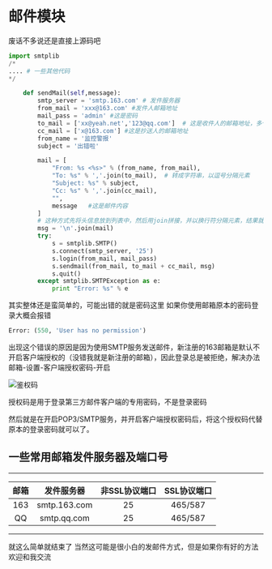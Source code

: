 # 邮件模块

废话不多说还是直接上源码吧


```python
import smtplib
/*
.... # 一些其他代码 
*/

    def sendMail(self,message):
        smtp_server = 'smtp.163.com' # 发件服务器
        from_mail = 'xxx@163.com' #发件人邮箱地址
        mail_pass = 'admin' #这是密码
        to_mail = ['xx@yeah.net','123@qq.com']  # 这是收件人的邮箱地址，多个收件人用逗号隔开
        cc_mail = ['x@163.com'] #这是抄送人的邮箱地址
        from_name = '监控警报'
        subject = '出错啦'

        mail = [
            "From: %s <%s>" % (from_name, from_mail),
            "To: %s" % ','.join(to_mail),  # 转成字符串，以逗号分隔元素
            "Subject: %s" % subject,
            "Cc: %s" % ','.join(cc_mail),
            "",
            message   #这是邮件内容
        ]
        # 这种方式先将头信息放到列表中，然后用join拼接，并以换行符分隔元素，结果就是和上面注释一样了
        msg = '\n'.join(mail)  
        try:
            s = smtplib.SMTP()
            s.connect(smtp_server, '25')
            s.login(from_mail, mail_pass)
            s.sendmail(from_mail, to_mail + cc_mail, msg)
            s.quit()
        except smtplib.SMTPException as e:
            print "Error: %s" % e
```



其实整体还是蛮简单的，可能出错的就是密码这里
如果你使用邮箱原本的密码登录大概会报错



```python
Error: (550, 'User has no permission')
```


出现这个错误的原因是因为使用SMTP服务发送邮件，新注册的163邮箱是默认不开启客户端授权的（没错我就是新注册的邮箱），因此登录总是被拒绝，解决办法邮箱-设置-客户端授权密码-开启

![鉴权码](https://github.com/YaYamilk/note/raw/master/img/20190723175751.png)

授权码是用于登录第三方邮件客户端的专用密码，不是登录密码

然后就是在开启POP3/SMTP服务，并开启客户端授权密码后，将这个授权码代替原本的登录密码就可以了。



## 一些常用邮箱发件服务器及端口号

___

| 邮箱 |  发件服务器  | 非SSL协议端口 | SSL协议端口 |
| :--: | :----------: | :-----------: | :---------: |
| 163  | smtp.163.com |      25       |   465/587   |
|  QQ  | smtp.qq.com  |      25       |   465/587   |

___



就这么简单就结束了
当然这可能是很小白的发邮件方式，但是如果你有好的方法欢迎和我交流

